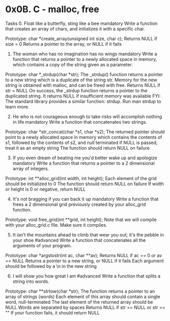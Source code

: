# 0x0B. C - malloc, free

Tasks
0. Float like a butterfly, sting like a bee
mandatory
Write a function that creates an array of chars, and initializes it with a specific char.

Prototype: char *create_array(unsigned int size, char c);
Returns NULL if size = 0
Returns a pointer to the array, or NULL if it fails

1. The woman who has no imagination has no wings
mandatory
Write a function that returns a pointer to a newly allocated space in memory, which contains a copy of the string given as a parameter.

Prototype: char *_strdup(char *str);
The _strdup() function returns a pointer to a new string which is a duplicate of the string str. Memory for the new string is obtained with malloc, and can be freed with free.
Returns NULL if str = NULL
On success, the _strdup function returns a pointer to the duplicated string. It returns NULL if insufficient memory was available
FYI: The standard library provides a similar function: strdup. Run man strdup to learn more.

2. He who is not courageous enough to take risks will accomplish nothing in life
mandatory
Write a function that concatenates two strings.

Prototype: char *str_concat(char *s1, char *s2);
The returned pointer should point to a newly allocated space in memory which contains the contents of s1, followed by the contents of s2, and null terminated
if NULL is passed, treat it as an empty string
The function should return NULL on failure

3. If you even dream of beating me you'd better wake up and apologize
mandatory
Write a function that returns a pointer to a 2 dimensional array of integers.

Prototype: int **alloc_grid(int width, int height);
Each element of the grid should be initialized to 0
The function should return NULL on failure
If width or height is 0 or negative, return NULL

4. It's not bragging if you can back it up
mandatory
Write a function that frees a 2 dimensional grid previously created by your alloc_grid function.

Prototype: void free_grid(int **grid, int height);
Note that we will compile with your alloc_grid.c file. Make sure it compiles.

5. It isn't the mountains ahead to climb that wear you out; it's the pebble in your shoe
#advanced
Write a function that concatenates all the arguments of your program.

Prototype: char *argstostr(int ac, char **av);
Returns NULL if ac == 0 or av == NULL
Returns a pointer to a new string, or NULL if it fails
Each argument should be followed by a \n in the new string

6. I will show you how great I am
#advanced
Write a function that splits a string into words.

Prototype: char **strtow(char *str);
The function returns a pointer to an array of strings (words)
Each element of this array should contain a single word, null-terminated
The last element of the returned array should be NULL
Words are separated by spaces
Returns NULL if str == NULL or str == ""
If your function fails, it should return NULL
